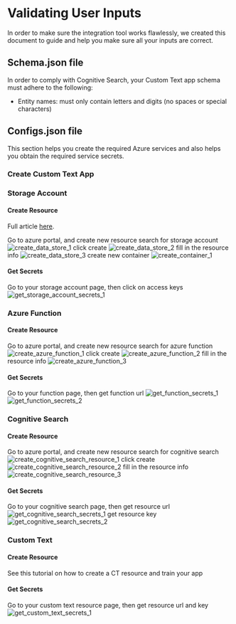 # Validating User Inputs

In order to make sure the integration tool works flawlessly, we created this document to guide and help you make sure all your inputs are correct.

## Schema.json file
In order to comply with Cognitive Search, your Custom Text app schema must adhere to the following:
- Entity names: must only contain letters and digits (no spaces or special characters)

## Configs.json file
This section helps you create the required Azure services and also helps you obtain the required service secrets.

### Create Custom Text App

### Storage Account
#### **Create Resource**
Full article [here](https://docs.microsoft.com/en-us/azure/storage/common/storage-account-create?tabs=azure-portal).

Go to azure portal, and create new resource
search for storage account
![create_data_store_1](./Assets/storage/create_storage_account_1.bmp)
click create
![create_data_store_2](./Assets/storage/create_storage_account_2.bmp)
fill in the resource info
![create_data_store_3](./Assets/storage/create_storage_account_3.bmp)
create new container
![create_container_1](./Assets/storage/create_container_1.bmp)

#### **Get Secrets**
Go to your storage account page, then
click on access keys
![get_storage_account_secrets_1](./Assets/storage/get_storage_account_secrets_1.bmp)

### Azure Function
#### **Create Resource**
Go to azure portal, and create new resource
search for azure function
![create_azure_function_1](./Assets/function/create_azure_function_1.bmp)
click create
![create_azure_function_2](./Assets/function/create_azure_function_2.bmp)
fill in the resource info
![create_azure_function_3](./Assets/function/create_azure_function_3.bmp)

#### **Get Secrets**
Go to your function page, then get function url
![get_function_secrets_1](./Assets/function/get_function_secrets_1.bmp)
![get_function_secrets_2](./Assets/function/get_function_secrets_2.bmp)


### Cognitive Search
#### **Create Resource**
Go to azure portal, and create new resource
search for cognitive search
![create_cognitive_search_resource_1](./Assets/cognitive_search/create_cognitive_search_resource_1.bmp)
click create
![create_cognitive_search_resource_2](./Assets/cognitive_search/create_cognitive_search_resource_2.bmp)
fill in the resource info
![create_cognitive_search_resource_3](./Assets/cognitive_search/create_cognitive_search_resource_3.bmp)

#### **Get Secrets**
Go to your cognitive search page, then
get resource url
![get_cognitive_search_secrets_1](./Assets/cognitive_search/get_cognitive_search_secrets_1.bmp)
get resource key
![get_cognitive_search_secrets_2](./Assets/cognitive_search/get_cognitive_search_secrets_2.bmp)


### Custom Text
#### **Create Resource**
See this tutorial on how to create a CT resource and train your app

#### **Get Secrets**
Go to your custom text resource page, then
get resource url and key
![get_custom_text_secrets_1](./Assets/custom_text/get_custom_text_secrets_1.bmp)
